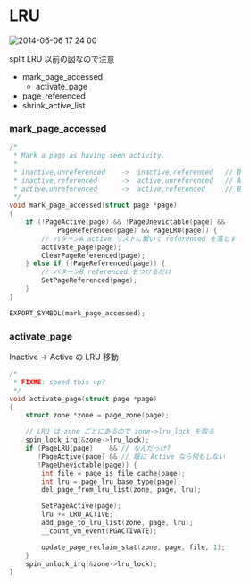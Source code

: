 # LRU

![2014-06-06 17 24 00](https://cloud.githubusercontent.com/assets/172456/3198095/1d04d80c-ed54-11e3-813a-b1754d92e552.png)

split LRU 以前の図なので注意

 * mark_page_accessed
   * activate_page
 * page_referenced
 * shrink_active_list

### mark_page_accessed 

```c 
/*
 * Mark a page as having seen activity.
 *
 * inactive,unreferenced	->	inactive,referenced   // B
 * inactive,referenced		->	active,unreferenced   // A
 * active,unreferenced		->	active,referenced     // B
 */
void mark_page_accessed(struct page *page)
{
	if (!PageActive(page) && !PageUnevictable(page) &&
			PageReferenced(page) && PageLRU(page)) {
        // パターンA active リストに繋いで referenced を落とす
		activate_page(page);
		ClearPageReferenced(page);
	} else if (!PageReferenced(page)) {
        // パターンB referenced をつけるだけ
		SetPageReferenced(page);
	}
}

EXPORT_SYMBOL(mark_page_accessed);
```

### activate_page

Inactive -> Active の LRU 移動

```c
/*
 * FIXME: speed this up?
 */
void activate_page(struct page *page)
{
	struct zone *zone = page_zone(page);

    // LRU は zone ごとにあるので zone->lru_lock を取る
	spin_lock_irq(&zone->lru_lock);
	if (PageLRU(page)    && // なんだっけ?
       !PageActive(page) && // 既に Active なら何もしない
       !PageUnevictable(page)) {
		int file = page_is_file_cache(page);
		int lru = page_lru_base_type(page);
		del_page_from_lru_list(zone, page, lru);

		SetPageActive(page);
		lru += LRU_ACTIVE;
		add_page_to_lru_list(zone, page, lru);
		__count_vm_event(PGACTIVATE);

		update_page_reclaim_stat(zone, page, file, 1);
	}
	spin_unlock_irq(&zone->lru_lock);
}
```